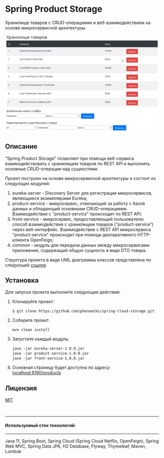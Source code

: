 # Spring Product Storage

Хранилище товаров с CRUD-операциями и веб-взаимодействием на основе микросервисной архитектуры.

![Spring Product Storage Example](./assets/spring_product_storage.gif)

## Описание

"Spring Product Storage" позволяет при помощи веб-сервиса взаимодействовать с хранилищем
товаров по REST API и выполнять основные CRUD-операции над сущностями.

Проект построен на основе микросервисной архитектуры и состоит из следующих модулей:
1. eureka-server - Discovery Server для регистрации микросервисов, являющиеся экземплярами Eureka;
2. product-service - микросервис, отвечающий за работу с базой данных и обладающий основными CRUD-операциями. Взаимодействие с "product-service" происходит по REST API;
3. front-service - микросервис, предоставляющий пользователю способ взаимодействия с хранилищем товаров ("product-service") через
   веб-интерфейс. Взаимодействие с REST API микросервиса "product-service" происходит при помощи декларативного
   HTTP-клиента OpenFeign;
4. common - модуль для передачи данных между микросервисами приложения, содержащий общую сущность в виде DTO товара.

Структура проекта в виде UML диаграммы классов представлена по следующей [ссылке](./assets/uml_diagram_spring_ps.svg).

## Установка

Для запуска проекта выполните следующие действия:
1. Клонируйте проект:
   ```
   $ git clone https://github.com/phenomiks/spring-cloud-storage.git
   ```
2. Соберите проект:
   ```
   mvn clean install
   ```
3. Запустите каждый модуль:
   ```
   java -jar eureka-server-1.0.0.jar
   java -jar product-service-1.0.0.jar
   java -jar front-service-1.0.0.jar
   ```   
4. Основная страницу будет доступна по адресу:
   [localhost:8190/products](http://localhost:8190/products)
   
## Лицензия

[MIT](./LICENSE)

<br>

---


#### Используемый стек технологий:

---

Java 11, Spring Boot, Spring Cloud (Spring Cloud Netflix, OpenFeign),
Spring Web MVC, Spring Data JPA, H2 Database, Flyway, Thymeleaf, Maven, Lombok

